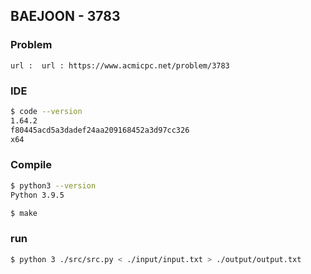 
## BAEJOON - 3783

### Problem        
    url :  url : https://www.acmicpc.net/problem/3783

### IDE 
```bash
$ code --version
1.64.2
f80445acd5a3dadef24aa209168452a3d97cc326
x64
```

### Compile
```bash
$ python3 --version
Python 3.9.5

$ make
```

### run
```bash
$ python 3 ./src/src.py < ./input/input.txt > ./output/output.txt
```


